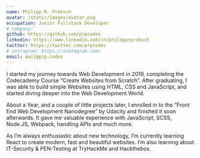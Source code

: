 ```yaml
---
name: Philipp R. Proksch
avatar: /static/images/avatar.png
occupation: Junior Fullstack Developer
# company:
github: https://github.com/prpcodes
linkedin: https://www.linkedin.com/in/philipprproksch
twitter: https://twitter.com/prpcodes
# instagram: https://instagram.com/
email: mail@prp.codes
---
```


I started my journey towards Web Development in 2019, completing the Codecademy Course “Create Websites from Scratch”. After graduating, I was able to build simple Websites using HTML, CSS and JavaScript, and started diving deeper into the Web Development World.

About a Year, and a couple of little projects later, I enrolled in to the “Front End Web Development Nanodegree” by Udacity and finished it soon afterwards.
It gave me valuable experience with JavaScript, SCSS, Node.JS, Webpack, handling APIs and much more.

As I’m always enthusiastic about new technology, I’m currently learning React to create modern, fast and beautiful websites. I’m also learning about IT-Security & PEN-Testing at TryHackMe and Hackthebox.
